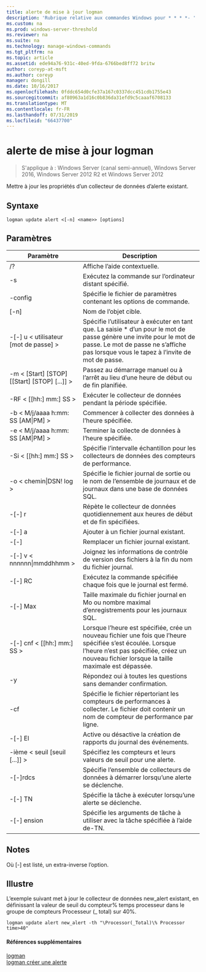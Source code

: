 ```yaml
---
title: alerte de mise à jour logman
description: 'Rubrique relative aux commandes Windows pour * * * *- '
ms.custom: na
ms.prod: windows-server-threshold
ms.reviewer: na
ms.suite: na
ms.technology: manage-windows-commands
ms.tgt_pltfrm: na
ms.topic: article
ms.assetid: ede94a76-931c-40ed-9fda-6766bed8ff72 britw
author: coreyp-at-msft
ms.author: coreyp
manager: dongill
ms.date: 10/16/2017
ms.openlocfilehash: 0fddc654d0cfe37a167c0337dcc451cdb1755e43
ms.sourcegitcommit: af80963a1d16c0b836da31efd9c5caaaf6708133
ms.translationtype: MT
ms.contentlocale: fr-FR
ms.lasthandoff: 07/31/2019
ms.locfileid: "66437700"
---
```

# <a name="logman-update-alert"></a>alerte de mise à jour logman

>S'applique à : Windows Server (canal semi-annuel), Windows Server 2016, Windows Server 2012 R2 et Windows Server 2012

Mettre à jour les propriétés d’un collecteur de données d’alerte existant.  

## <a name="syntax"></a>Syntaxe  
```  
logman update alert <[-n] <name>> [options]  
```  
## <a name="parameters"></a>Paramètres  

|                 Paramètre                  |                                                                               Description                                                                               |
|--------------------------------------------|-------------------------------------------------------------------------------------------------------------------------------------------------------------------------|
|                     /?                     |                                                                    Affiche l’aide contextuelle.                                                                     |
|             -s<computer name>             |                                                          Exécutez la commande sur l’ordinateur distant spécifié.                                                          |
|              -config <value>               |                                                         Spécifie le fichier de paramètres contenant les options de commande.                                                         |
|                [-n]<name>                 |                                                                       Nom de l’objet cible.                                                                        |
|          -[-] u < utilisateur [mot de passe] >           | Spécifie l’utilisateur à exécuter en tant que. La saisie \* d’un pour le mot de passe génère une invite pour le mot de passe. Le mot de passe ne s’affiche pas lorsque vous le tapez à l’invite de mot de passe. |
| -m < [Start] [STOP] [[Start] [STOP] [...]] > |                                                Passez au démarrage manuel ou à l’arrêt au lieu d’une heure de début ou de fin planifiée.                                                 |
|             -RF < [[hh:] mm:] SS >             |                                                        Exécuter le collecteur de données pendant la période spécifiée.                                                         |
|     -b < M/j/aaaa h:mm: SS [AM&#124;PM] >      |                                                              Commencer à collecter des données à l’heure spécifiée.                                                               |
|     -e < M/j/aaaa h:mm: SS [AM&#124;PM] >      |                                                               Terminer la collecte de données à l’heure spécifiée.                                                                |
|             -Si < [[hh:] mm:] SS >             |                                                 Spécifie l’intervalle échantillon pour les collecteurs de données des compteurs de performance.                                                  |
|           -o < chemin&#124;DSN! log >           |                                              Spécifie le fichier journal de sortie ou le nom de l’ensemble de journaux et de journaux dans une base de données SQL.                                               |
|                   -[-] r                    |                                                  Répète le collecteur de données quotidiennement aux heures de début et de fin spécifiées.                                                  |
|                   -[-] a                    |                                                                     Ajouter à un fichier journal existant.                                                                     |
|                   -[-]                   |                                                                     Remplacer un fichier journal existant.                                                                     |
|        -[-] v < nnnnnn&#124;mmddhhmm >        |                                                   Joignez les informations de contrôle de version des fichiers à la fin du nom du fichier journal.                                                   |
|               -[-] RC<task>                |                                                         Exécutez la commande spécifiée chaque fois que le journal est fermé.                                                          |
|              -[-] Max <value>               |                                                 Taille maximale du fichier journal en Mo ou nombre maximal d’enregistrements pour les journaux SQL.                                                  |
|           -[-] cnf < [[hh:] mm:] SS >           |     Lorsque l’heure est spécifiée, crée un nouveau fichier une fois que l’heure spécifiée s’est écoulée. Lorsque l’heure n’est pas spécifiée, créez un nouveau fichier lorsque la taille maximale est dépassée.     |
|                     -y                     |                                                             Répondez oui à toutes les questions sans demander confirmation.                                                              |
|               -cf<filename>               |                       Spécifie le fichier répertoriant les compteurs de performances à collecter. Le fichier doit contenir un nom de compteur de performance par ligne.                        |
|                   -[-] El                   |                                                                Active ou désactive la création de rapports du journal des événements.                                                                 |
|     -ième < seuil [seuil [...]] >      |                                                        Spécifiez les compteurs et leurs valeurs de seuil pour une alerte.                                                        |
|              -[-]rdcs<name>               |                                                     Spécifie l’ensemble de collecteurs de données à démarrer lorsqu’une alerte se déclenche.                                                      |
|               -[-] TN<task>                |                                                             Spécifie la tâche à exécuter lorsqu’une alerte se déclenche.                                                              |
|            -[-] ension<argument>             |                                               Spécifie les arguments de tâche à utiliser avec la tâche spécifiée à l’aide de-TN.                                                |

## <a name="remarks"></a>Notes  
Où [-] est listé, un extra-inverse l’option.  
## <a name="BKMK_examples"></a>Illustre  
L’exemple suivant met à jour le collecteur de données new_alert existant, en définissant la valeur de seuil du compteur% temps processeur dans le groupe de compteurs Processeur (_ total) sur 40%.  
```  
logman update alert new_alert -th "\Processor(_Total)\% Processor time>40"  
```  
#### <a name="additional-references"></a>Références supplémentaires  
[logman](logman.md)  
[logman créer une alerte](logman-create-alert.md)  
